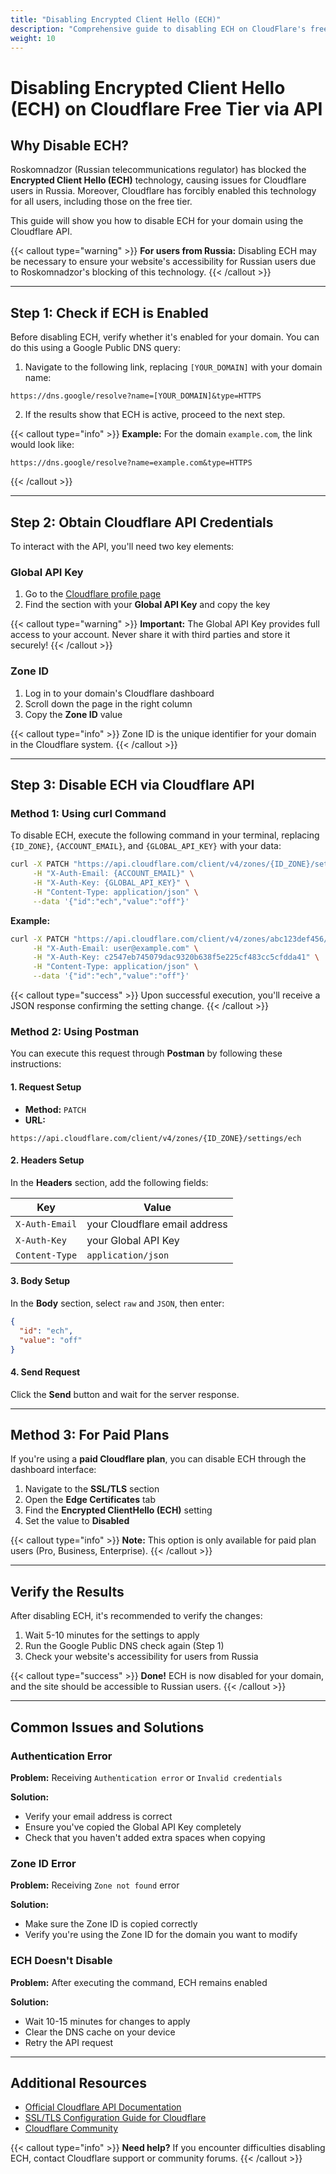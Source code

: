 ```yaml
---
title: "Disabling Encrypted Client Hello (ECH)"
description: "Comprehensive guide to disabling ECH on CloudFlare's free tier via API"
weight: 10
---
```


# Disabling Encrypted Client Hello (ECH) on Cloudflare Free Tier via API

## Why Disable ECH?

Roskomnadzor (Russian telecommunications regulator) has blocked the **Encrypted Client Hello (ECH)** technology, causing issues for Cloudflare users in Russia. Moreover, Cloudflare has forcibly enabled this technology for all users, including those on the free tier.

This guide will show you how to disable ECH for your domain using the Cloudflare API.

{{< callout type="warning" >}}
**For users from Russia:** Disabling ECH may be necessary to ensure your website's accessibility for Russian users due to Roskomnadzor's blocking of this technology.
{{< /callout >}}

---

## Step 1: Check if ECH is Enabled

Before disabling ECH, verify whether it's enabled for your domain. You can do this using a Google Public DNS query:

1. Navigate to the following link, replacing `[YOUR_DOMAIN]` with your domain name:

```url
https://dns.google/resolve?name=[YOUR_DOMAIN]&type=HTTPS
```

2. If the results show that ECH is active, proceed to the next step.

{{< callout type="info" >}}
**Example:** For the domain `example.com`, the link would look like:
```
https://dns.google/resolve?name=example.com&type=HTTPS
```
{{< /callout >}}

---

## Step 2: Obtain Cloudflare API Credentials

To interact with the API, you'll need two key elements:

### Global API Key

1. Go to the [Cloudflare profile page](https://dash.cloudflare.com/profile/api-tokens)
2. Find the section with your **Global API Key** and copy the key

{{< callout type="warning" >}}
**Important:** The Global API Key provides full access to your account. Never share it with third parties and store it securely!
{{< /callout >}}

### Zone ID

1. Log in to your domain's Cloudflare dashboard
2. Scroll down the page in the right column
3. Copy the **Zone ID** value

{{< callout type="info" >}}
Zone ID is the unique identifier for your domain in the Cloudflare system.
{{< /callout >}}

---

## Step 3: Disable ECH via Cloudflare API

### Method 1: Using curl Command

To disable ECH, execute the following command in your terminal, replacing `{ID_ZONE}`, `{ACCOUNT_EMAIL}`, and `{GLOBAL_API_KEY}` with your data:

```bash
curl -X PATCH "https://api.cloudflare.com/client/v4/zones/{ID_ZONE}/settings/ech" \
     -H "X-Auth-Email: {ACCOUNT_EMAIL}" \
     -H "X-Auth-Key: {GLOBAL_API_KEY}" \
     -H "Content-Type: application/json" \
     --data '{"id":"ech","value":"off"}'
```

**Example:**
```bash
curl -X PATCH "https://api.cloudflare.com/client/v4/zones/abc123def456/settings/ech" \
     -H "X-Auth-Email: user@example.com" \
     -H "X-Auth-Key: c2547eb745079dac9320b638f5e225cf483cc5cfdda41" \
     -H "Content-Type: application/json" \
     --data '{"id":"ech","value":"off"}'
```

{{< callout type="success" >}}
Upon successful execution, you'll receive a JSON response confirming the setting change.
{{< /callout >}}

### Method 2: Using Postman

You can execute this request through **Postman** by following these instructions:

#### 1. Request Setup

- **Method:** `PATCH`
- **URL:**
```
https://api.cloudflare.com/client/v4/zones/{ID_ZONE}/settings/ech
```

#### 2. Headers Setup

In the **Headers** section, add the following fields:

| Key | Value |
|-----|-------|
| `X-Auth-Email` | your Cloudflare email address |
| `X-Auth-Key` | your Global API Key |
| `Content-Type` | `application/json` |

#### 3. Body Setup

In the **Body** section, select `raw` and `JSON`, then enter:

```json
{
  "id": "ech",
  "value": "off"
}
```

#### 4. Send Request

Click the **Send** button and wait for the server response.

---

## Method 3: For Paid Plans

If you're using a **paid Cloudflare plan**, you can disable ECH through the dashboard interface:

1. Navigate to the **SSL/TLS** section
2. Open the **Edge Certificates** tab
3. Find the **Encrypted ClientHello (ECH)** setting
4. Set the value to **Disabled**

{{< callout type="info" >}}
**Note:** This option is only available for paid plan users (Pro, Business, Enterprise).
{{< /callout >}}

---

## Verify the Results

After disabling ECH, it's recommended to verify the changes:

1. Wait 5-10 minutes for the settings to apply
2. Run the Google Public DNS check again (Step 1)
3. Check your website's accessibility for users from Russia

{{< callout type="success" >}}
**Done!** ECH is now disabled for your domain, and the site should be accessible to Russian users.
{{< /callout >}}

---

## Common Issues and Solutions

### Authentication Error

**Problem:** Receiving `Authentication error` or `Invalid credentials`

**Solution:**
- Verify your email address is correct
- Ensure you've copied the Global API Key completely
- Check that you haven't added extra spaces when copying

### Zone ID Error

**Problem:** Receiving `Zone not found` error

**Solution:**
- Make sure the Zone ID is copied correctly
- Verify you're using the Zone ID for the domain you want to modify

### ECH Doesn't Disable

**Problem:** After executing the command, ECH remains enabled

**Solution:**
- Wait 10-15 minutes for changes to apply
- Clear the DNS cache on your device
- Retry the API request

---

## Additional Resources

- [Official Cloudflare API Documentation](https://api.cloudflare.com/)
- [SSL/TLS Configuration Guide for Cloudflare](https://developers.cloudflare.com/ssl/)
- [Cloudflare Community](https://community.cloudflare.com/)

{{< callout type="info" >}}
**Need help?** If you encounter difficulties disabling ECH, contact Cloudflare support or community forums.
{{< /callout >}}
